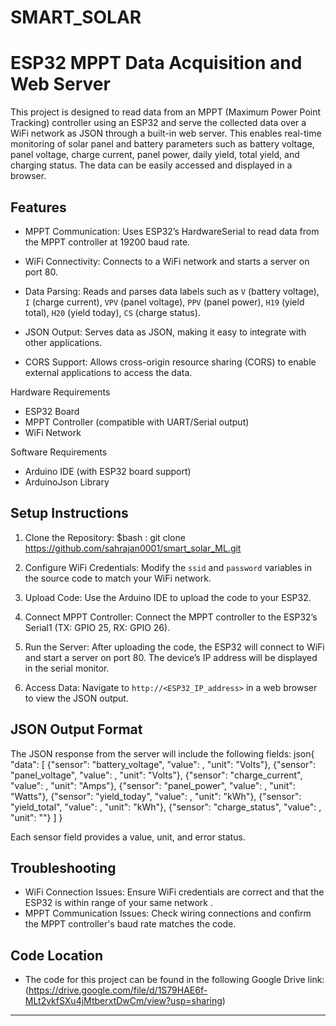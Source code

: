 # SMART_SOLAR

# ESP32 MPPT Data Acquisition and Web Server

This project is designed to read data from an MPPT (Maximum Power Point Tracking) controller using an ESP32 and serve the collected data over a WiFi network as JSON through a built-in web server. This enables real-time monitoring of solar panel and battery parameters such as battery voltage, panel voltage, charge current, panel power, daily yield, total yield, and charging status. The data can be easily accessed and displayed in a browser.

## Features

- MPPT Communication: Uses ESP32’s HardwareSerial to read data from the MPPT controller at 19200 baud rate.
- WiFi Connectivity: Connects to a WiFi network and starts a server on port 80.

- Data Parsing: Reads and parses data labels such as
   `V` (battery voltage),
   `I` (charge current),
   `VPV` (panel voltage),
   `PPV` (panel power),
   `H19` (yield total),
   `H20` (yield today),
   `CS` (charge status).
  
- JSON Output: Serves data as JSON, making it easy to integrate with other applications.
- CORS Support: Allows cross-origin resource sharing (CORS) to enable external applications to access the data.

 Hardware Requirements

- ESP32 Board
- MPPT Controller (compatible with UART/Serial output)
- WiFi Network

 Software Requirements

- Arduino IDE (with ESP32 board support)
- ArduinoJson Library

## Setup Instructions

1. Clone the Repository:
   $bash : git clone https://github.com/sahrajan0001/smart_solar_ML.git
   

2. Configure WiFi Credentials:
   Modify the `ssid` and `password` variables in the source code to match your WiFi network.

3. Upload Code:
   Use the Arduino IDE to upload the code to your ESP32.

4. Connect MPPT Controller:
   Connect the MPPT controller to the ESP32’s Serial1 (TX: GPIO 25, RX: GPIO 26).

5. Run the Server:
   After uploading the code, the ESP32 will connect to WiFi and start a server on port 80. The device’s IP address will be displayed in the serial monitor.

6. Access Data:
   Navigate to `http://<ESP32_IP_address>` in a web browser to view the JSON output.

## JSON Output Format

The JSON response from the server will include the following fields:
json{
  "data": [
    {"sensor": "battery_voltage", "value": <value>, "unit": "Volts"},
    {"sensor": "panel_voltage", "value": <value>, "unit": "Volts"},
    {"sensor": "charge_current", "value": <value>, "unit": "Amps"},
    {"sensor": "panel_power", "value": <value>, "unit": "Watts"},
    {"sensor": "yield_today", "value": <value>, "unit": "kWh"},
    {"sensor": "yield_total", "value": <value>, "unit": "kWh"},
    {"sensor": "charge_status", "value": <value>, "unit": ""}
  ]
}


Each sensor field provides a value, unit, and error status.

## Troubleshooting

- WiFi Connection Issues: Ensure WiFi credentials are correct and that the ESP32 is within range of your same network .
- MPPT Communication Issues: Check wiring connections and confirm the MPPT controller's baud rate matches the code.

## Code Location

- The code for this project can be found in the following Google Drive link: (https://drive.google.com/file/d/1S79HAE6f-MLt2vkfSXu4jMtberxtDwCm/view?usp=sharing)


---
